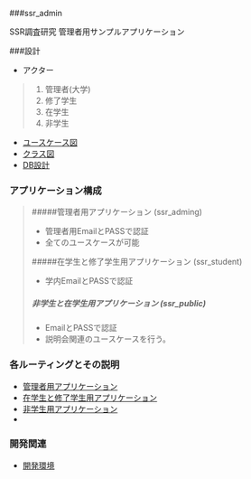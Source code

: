 ###ssr_admin

SSR調査研究 管理者用サンプルアプリケーション

###設計

* アクター

>1. 管理者(大学)
>1. 修了学生
>1. 在学生
>1. 非学生



* [ユースケース図](https://github.com/takanorioo/SSR_Open_Project/wiki/%E3%83%A6%E3%83%BC%E3%82%B9%E3%82%B1%E3%83%BC%E3%82%B9%E5%9B%B3)
* [クラス図](https://github.com/SSR-Project/ssr_wiki/wiki/%E3%82%AF%E3%83%A9%E3%82%B9%E5%9B%B3)
* [DB設計](https://github.com/takanorioo/SSR_Open_Project/wiki/Db%E8%A8%AD%E8%A8%88)




### アプリケーション構成

>#####管理者用アプリケーション (ssr_adming) 
>* 管理者用EmailとPASSで認証
>* 全てのユースケースが可能
>
>#####在学生と修了学生用アプリケーション (ssr_student)
>* 学内EmailとPASSで認証
>
>##### 非学生と在学生用アプリケーション (ssr_public)
>* EmailとPASSで認証 
>* 説明会関連のユースケースを行う。


### 各ルーティングとその説明

* [管理者用アプリケーション](https://github.com/takanorioo/SSR_Open_Project/wiki/%E7%AE%A1%E7%90%86%E8%80%85%E7%94%A8%E3%82%A2%E3%83%97%E3%83%AA%E3%82%B1%E3%83%BC%E3%82%B7%E3%83%A7%E3%83%B3)
* [在学生と修了学生用アプリケーション](https://github.com/takanorioo/SSR_Open_Project/wiki/%E5%9C%A8%E5%AD%A6%E7%94%9F%E3%81%A8%E4%BF%AE%E4%BA%86%E5%AD%A6%E7%94%9F%E7%94%A8%E3%82%A2%E3%83%97%E3%83%AA%E3%82%B1%E3%83%BC%E3%82%B7%E3%83%A7%E3%83%B3)
* [非学生用アプリケーション]()
* 

### 開発関連

* [開発環境]()
